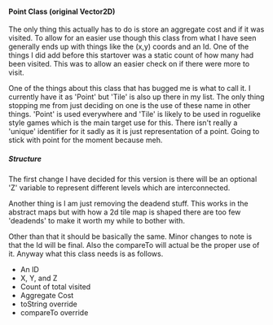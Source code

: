 #### Point Class (original Vector2D)

The only thing this actually has to do is store an aggregate cost and if it was visited.
To allow for an easier use though this class from what I have seen generally ends up with things like the (x,y) coords and an Id.
One of the things I did add before this startover was a static count of how many had been visited.
This was to allow an easier check on if there were more to visit.

One of the things about this class that has bugged me is what to call it.
I currently have it as 'Point' but 'Tile' is also up there in my list.
The only thing stopping me from just deciding on one is the use of these name in other things.
'Point' is used everywhere and 'Tile' is likely to be used in roguelike style games which is the main target use for this.
There isn't really a 'unique' identifier for it sadly as it is just representation of a point.
Going to stick with point for the moment because meh.

##### Structure

The first change I have decided for this version is there will be an optional 'Z' variable to represent different levels which are interconnected.

Another thing is I am just removing the deadend stuff.
This works in the abstract maps but with how a 2d tile map is shaped there are too few 'deadends' to make it worth my while to bother with.

Other than that it should be basically the same.
Minor changes to note is that the Id will be final.
Also the compareTo will actual be the proper use of it.
Anyway what this class needs is as follows.

* An ID
* X, Y, and Z
* Count of total visited
* Aggregate Cost
* toString override
* compareTo override
